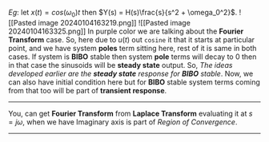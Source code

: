 *Eg*: let $x(t) = cos(\omega_0)t$
then $Y(s) = H(s)\frac{s}{s^2 + \omega_0^2}$.
![[Pasted image 20240104163219.png]]
![[Pasted image 20240104163325.png]]
In purple color we are talking about the **Fourier Transform** case. So, here due to $u(t)$ out `cosine` it that it starts at particular point, and we have system **poles** term sitting here, rest of it is same in both cases. If system is **BIBO** stable then system **pole** terms will decay to $0$ then in that case the sinusoids will be **steady state** output. So, *The ideas developed earlier are the **steady state** response for **BIBO** stable*. Now, we can also have initial condition here but for **BIBO** stable system terms coming from that too will be part of **transient response**.
***
You, can get **Fourier Transform** from **Laplace Transform** evaluating it at $s = j\omega$, when we have Imaginary axis is part of *Region of Convergence*.
***


